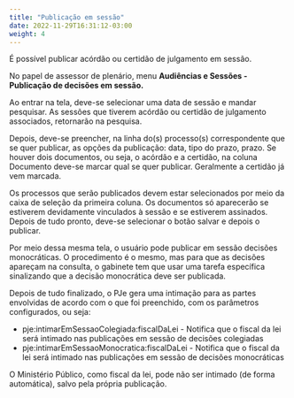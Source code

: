 ```yaml
---
title: "Publicação em sessão"
date: 2022-11-29T16:31:12-03:00
weight: 4
---
```


É possível publicar acórdão ou certidão de julgamento em sessão.

No papel de assessor de plenário, menu **Audiências e Sessões - Publicação de decisões em sessão.**

Ao entrar na tela, deve-se selecionar uma data de sessão e mandar pesquisar. As sessões que tiverem acórdão ou certidão de julgamento associados, retornarão na pesquisa. 

Depois, deve-se preencher, na linha do(s) processo(s) correspondente que se quer publicar, as opções da publicação: data, tipo do prazo, prazo. Se houver dois documentos, ou seja, o acórdão e a certidão, na coluna Documento deve-se marcar qual se quer publicar. Geralmente a certidão já vem marcada.

Os processos que serão publicados devem estar selecionados por meio da caixa de seleção da primeira coluna. Os documentos só aparecerão se estiverem devidamente vinculados à sessão e se estiverem assinados. Depois de tudo pronto, deve-se selecionar o botão salvar e depois o publicar.

Por meio dessa mesma tela, o usuário pode publicar em sessão decisões monocráticas. O procedimento é o mesmo, mas para que as decisões apareçam na consulta, o gabinete tem que usar uma tarefa específica sinalizando que a decisão monocrática deve ser publicada.

Depois de tudo finalizado, o PJe gera uma intimação para as partes envolvidas de acordo com o que foi preenchido, com os parâmetros configurados, ou seja:

+ pje:intimarEmSessaoColegiada:fiscalDaLei - Notifica que o fiscal da lei será intimado nas publicações em sessão de decisões colegiadas
+ pje:intimarEmSessaoMonocratica:fiscalDaLei - Notifica que o fiscal da lei será intimado nas publicações em sessão de decisões monocráticas

O Ministério Público, como fiscal da lei, pode não ser intimado (de forma automática), salvo pela própria publicação.
